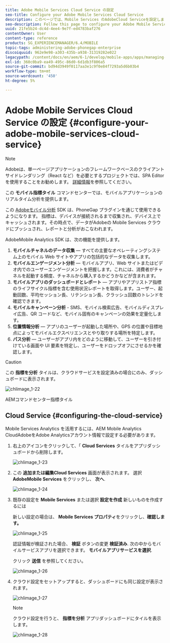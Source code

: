 ```yaml
---
title: Adobe Mobile Services Cloud Service の設定
seo-title: Configure your Adobe Mobile Services Cloud Service
description: このページでは、Mobile Services のAdobeCloud Serviceを設定します。
seo-description: Follow this page to configure your Adobe Mobile Services Cloud Service.
uuid: 21fe5b24-dc4d-4ee4-9e7f-ed4783baf276
contentOwner: User
content-type: reference
products: SG_EXPERIENCEMANAGER/6.4/MOBILE
topic-tags: administering-adobe-phonegap-enterprise
discoiquuid: 962e9e98-a303-435b-a938-31319282e022
legacypath: /content/docs/en/aem/6-1/develop/mobile-apps/apps/managing-aem-mobile-apps/configure-your-adobe-phonegap-build-cloud-service1
exl-id: 360c0ba9-ea49-495c-86d0-6d1db3f806a5
source-git-commit: bd94d3949f0117aa3e1c9f0e84f7293a5d6b03b4
workflow-type: tm+mt
source-wordcount: '450'
ht-degree: 5%

---
```


# Adobe Mobile Services Cloud Service の設定 {#configure-your-adobe-mobile-services-cloud-service}

>[!NOTE]
>
>Adobeは、単一ページアプリケーションのフレームワークベースのクライアントサイドレンダリング（React など）を必要とするプロジェクトでは、SPA Editor を使用することをお勧めします。 [詳細情報](/help/sites-developing/spa-overview.md)を参照してください。

この **モバイル指標タイル** コマンドセンターでは、モバイルアプリケーションのリアルタイム分析を提供します。

この [Adobeモバイル分析](https://www.adobe.com/ca/solutions/digital-analytics/mobile-web-apps-analytics.html) SDK は、PhoneGap プラグインを通じて使用できるようになります。 指標は、デバイスが接続されるまで収集され、デバイス上でキャッシュされます。その時点で、データがAdobeの Mobile Services クラウドにプッシュされ、レポートと分析がおこなわれます。

AdobeMobile Analytics SDK は、次の機能を提供します。

1. **モバイルチャネルのデータ収集**  — すべての主要なオペレーティングシステム上のモバイル Web サイトやアプリの包括的なデータを収集します。
1. **モバイルエンゲージメント分析**  — モバイルアプリ、Web サイトまたはビデオ内でのユーザーエンゲージメントを把握します。これには、消費者がチャネルを起動する頻度、チャネルから購入するかどうかなどが含まれます。
1. **モバイルアプリのダッシュボードとレポート**  — アプリやアプリストア指標のライフサイクル指標を含む使用状況レポートを取得します。ユーザー、起動回数、平均セッション長、リテンション長、クラッシュ回数のトレンドを確認できます。
1. **モバイルキャンペーン分析** - SMS、モバイル検索広告、モバイルディスプレイ広告、QR コードなど、モバイル固有のキャンペーンの効果を定量化します。
1. **位置情報分析**  — アプリのユーザーが起動した場所や、GPS の位置や目標地点によってモバイルエクスペリエンスとやり取りする場所を特定します。
1. **パス分析**  — ユーザーがアプリ内をどのように移動して、ユーザーを引き付けている画面や UI 要素を特定し、ユーザーをドロップオフにさせるかを確認します。

>[!CAUTION]
>
>この **指標を分析** タイルは、クラウドサービスを設定済みの場合にのみ、ダッシュボードに表示されます。

![chlimage_1-22](assets/chlimage_1-22.png)

AEMコマンドセンター指標タイル

## Cloud Service {#configuring-the-cloud-service}

Mobile Services Analytics を活用するには、AEM Mobile Analytics CloudAdobeをAdobe Analyticsアカウント情報で設定する必要があります。

1. 右上のアイコンをクリックして、「 **Cloud Services** タイルをアプリダッシュボードから削除します。

   ![chlimage_1-23](assets/chlimage_1-23.png)

1. この **追加または編集Cloud Services** 画面が表示されます。 選択 **AdobeMobile Services** をクリックし、 **次へ**.

   ![chlimage_1-24](assets/chlimage_1-24.png)

1. 既存の設定を **Mobile Services** または選択 **設定を作成** 新しいものを作成するには

   新しい設定の場合は、 **Mobile Services プロパティ**&#x200B;をクリックし、**確認します。**

   ![chlimage_1-25](assets/chlimage_1-25.png)

   認証情報が検証された場合、 **検証** ボタンの変更 **検証済み**. 次の中からモバイルサービスアプリを選択できます。 **モバイルアプリサービスを選択**.

   クリック **送信** を参照してください。

   ![chlimage_1-26](assets/chlimage_1-26.png)

1. クラウド設定をセットアップすると、ダッシュボードにも同じ設定が表示されます。

   ![chlimage_1-27](assets/chlimage_1-27.png)

   >[!NOTE]
   >
   >クラウド設定を行うと、 **指標を分析** アプリダッシュボードにタイルを表示します。

   ![chlimage_1-28](assets/chlimage_1-28.png)

